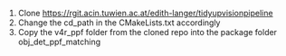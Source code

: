 1. Clone https://rgit.acin.tuwien.ac.at/edith-langer/tidyupvisionpipeline 
2. Change the cd_path in the CMakeLists.txt accordingly
3. Copy the v4r_ppf folder from the cloned repo into the package folder obj_det_ppf_matching